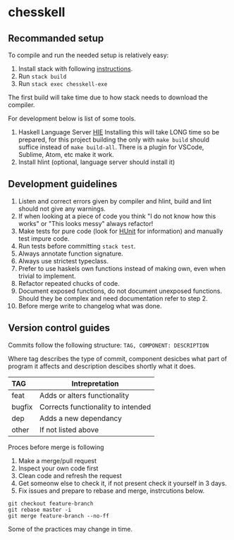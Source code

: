 # chesskell

## Recommanded setup

To compile and run the needed setup is relatively easy:

1) Install stack with following [instructions](https://docs.haskellstack.org/en/stable/install_and_upgrade/).
2) Run `stack build`
3) Run `stack exec chesskell-exe`

The first build will take time due to how stack needs to download the compiler.

For development below is list of some tools.
1) Haskell Language Server [HIE](https://github.com/haskell/haskell-ide-engine) Installing this will take LONG time so be prepared, for this project building the only with `make build` should suffice instead of `make build-all`. There is a plugin for VSCode, Sublime, Atom, etc make it work.
2) Install hlint (optional, language server should install it)

## Development guidelines

1) Listen and correct errors given by compiler and hlint, build and lint should not give any warnings.
2) If when looking at a piece of code you think "I do not know how this works" or "This looks messy" always refactor!
3) Make tests for pure code (look for [HUnit](https://hackage.haskell.org/package/HUnit) for information) and manually test impure code.
4) Run tests before committing `stack test`.
5) Always annotate function signature.
6) Always use strictest typeclass.
7) Prefer to use haskels own functions instead of making own, even when trivial to implement.
8) Refactor repeated chucks of code.
9) Document exposed functions, do not document unexposed functions. Should they be complex and need documentation refer to step 2.
10) Before merge write to changelog what was done.

## Version control guides

Commits follow the following structure: `TAG, COMPONENT: DESCRIPTION`

Where tag describes the type of commit, component desicbes what part of program it affects and description descibes shortly what it does.

|TAG    | Intrepretation    |
|:-------|-------------------|
|feat   | Adds or alters functionality  |
|bugfix | Corrects functionality to intended |
|dep    | Adds a new dependancy |
|other  | If not listed above   |

Proces before merge is following

1) Make a merge/pull request
2) Inspect your own code first
3) Clean code and refresh the request
4) Get someonw else to check it, if not present check it yourself in 3 days.
5) Fix issues and prepare to rebase and merge, instrcutions below.

``` shell
git checkout feature-branch
git rebase master -i
git merge feature-branch --no-ff
```
Some of the practices may change in time.